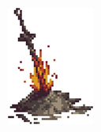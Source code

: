 
  <center><img src="https://github.com/Guraspinho/Guraspinho/blob/main/dark-souls-bonfire.gif" alt="Dark Souls Bonfire"></center>
  


